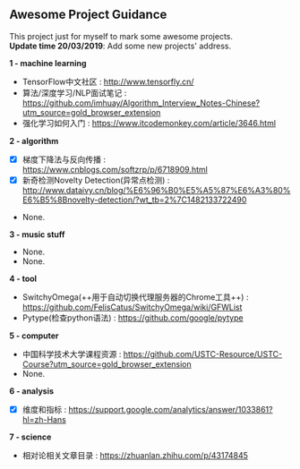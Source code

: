 ## Awesome Project Guidance

This project just for myself to mark some awesome projects.  
**Update time 20/03/2019**: Add some new projects' address.

**1 - machine learning**  
- TensorFlow中文社区 : http://www.tensorfly.cn/
- 算法/深度学习/NLP面试笔记 : https://github.com/imhuay/Algorithm_Interview_Notes-Chinese?utm_source=gold_browser_extension
- 强化学习如何入门 : https://www.itcodemonkey.com/article/3646.html

**2 - algorithm**  
- [x] 梯度下降法与反向传播 : https://www.cnblogs.com/softzrp/p/6718909.html
- [x] 新奇检测Novelty Detection(异常点检测) : http://www.dataivy.cn/blog/%E6%96%B0%E5%A5%87%E6%A3%80%E6%B5%8Bnovelty-detection/?wt_tb=2%7C1482133722490
- None.

**3 - music stuff**  
- None.
- None.

**4 - tool**  
- SwitchyOmega(++用于自动切换代理服务器的Chrome工具++) : https://github.com/FelisCatus/SwitchyOmega/wiki/GFWList 
- Pytype(检查python语法) : https://github.com/google/pytype  

**5 - computer**
-  中国科学技术大学课程资源 : https://github.com/USTC-Resource/USTC-Course?utm_source=gold_browser_extension
-  None.

**6 - analysis**
- [x] 维度和指标 : https://support.google.com/analytics/answer/1033861?hl=zh-Hans

**7 - science**
- 相对论相关文章目录 : https://zhuanlan.zhihu.com/p/43174845
